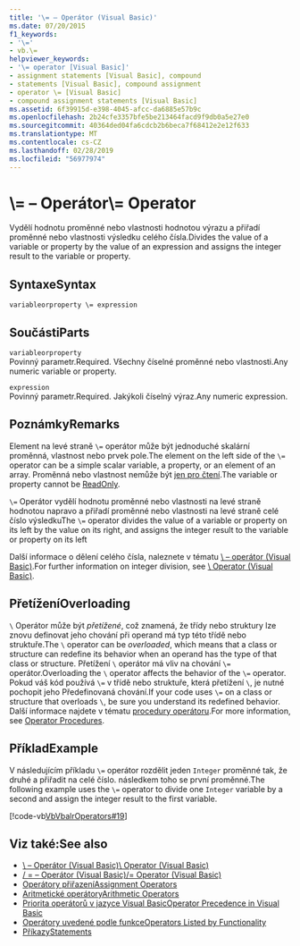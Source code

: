 ```yaml
---
title: '\= – Operátor (Visual Basic)'
ms.date: 07/20/2015
f1_keywords:
- '\='
- vb.\=
helpviewer_keywords:
- '\= operator [Visual Basic]'
- assignment statements [Visual Basic], compound
- statements [Visual Basic], compound assignment
- operator \= [Visual Basic]
- compound assignment statements [Visual Basic]
ms.assetid: 6f39915d-e398-4045-afcc-da6885e57b9c
ms.openlocfilehash: 2b24cfe3357bfe5be213464facd9f9db0a5e27e0
ms.sourcegitcommit: 40364ded04fa6cdcb2b6beca7f68412e2e12f633
ms.translationtype: MT
ms.contentlocale: cs-CZ
ms.lasthandoff: 02/28/2019
ms.locfileid: "56977974"
---
```

# <a name="-operator"></a><span data-ttu-id="cdd31-102">\\= – Operátor</span><span class="sxs-lookup"><span data-stu-id="cdd31-102">\\= Operator</span></span>
<span data-ttu-id="cdd31-103">Vydělí hodnotu proměnné nebo vlastnosti hodnotou výrazu a přiřadí proměnné nebo vlastnosti výsledku celého čísla.</span><span class="sxs-lookup"><span data-stu-id="cdd31-103">Divides the value of a variable or property by the value of an expression and assigns the integer result to the variable or property.</span></span>  
  
## <a name="syntax"></a><span data-ttu-id="cdd31-104">Syntaxe</span><span class="sxs-lookup"><span data-stu-id="cdd31-104">Syntax</span></span>  
  
```  
variableorproperty \= expression  
```  
  
## <a name="parts"></a><span data-ttu-id="cdd31-105">Součásti</span><span class="sxs-lookup"><span data-stu-id="cdd31-105">Parts</span></span>  
 `variableorproperty`  
 <span data-ttu-id="cdd31-106">Povinný parametr.</span><span class="sxs-lookup"><span data-stu-id="cdd31-106">Required.</span></span> <span data-ttu-id="cdd31-107">Všechny číselné proměnné nebo vlastnosti.</span><span class="sxs-lookup"><span data-stu-id="cdd31-107">Any numeric variable or property.</span></span>  
  
 `expression`  
 <span data-ttu-id="cdd31-108">Povinný parametr.</span><span class="sxs-lookup"><span data-stu-id="cdd31-108">Required.</span></span> <span data-ttu-id="cdd31-109">Jakýkoli číselný výraz.</span><span class="sxs-lookup"><span data-stu-id="cdd31-109">Any numeric expression.</span></span>  
  
## <a name="remarks"></a><span data-ttu-id="cdd31-110">Poznámky</span><span class="sxs-lookup"><span data-stu-id="cdd31-110">Remarks</span></span>  
 <span data-ttu-id="cdd31-111">Element na levé straně `\=` operátor může být jednoduché skalární proměnná, vlastnost nebo prvek pole.</span><span class="sxs-lookup"><span data-stu-id="cdd31-111">The element on the left side of the `\=` operator can be a simple scalar variable, a property, or an element of an array.</span></span> <span data-ttu-id="cdd31-112">Proměnná nebo vlastnost nemůže být [jen pro čtení](../../../visual-basic/language-reference/modifiers/readonly.md).</span><span class="sxs-lookup"><span data-stu-id="cdd31-112">The variable or property cannot be [ReadOnly](../../../visual-basic/language-reference/modifiers/readonly.md).</span></span>  
  
 <span data-ttu-id="cdd31-113">`\=` Operátor vydělí hodnotu proměnné nebo vlastnosti na levé straně hodnotou napravo a přiřadí proměnné nebo vlastnosti na levé straně celé číslo výsledku</span><span class="sxs-lookup"><span data-stu-id="cdd31-113">The `\=` operator divides the value of a variable or property on its left by the value on its right, and assigns the integer result to the variable or property on its left</span></span>  
  
 <span data-ttu-id="cdd31-114">Další informace o dělení celého čísla, naleznete v tématu [\ – operátor (Visual Basic)](../../../visual-basic/language-reference/operators/integer-division-operator.md).</span><span class="sxs-lookup"><span data-stu-id="cdd31-114">For further information on integer division, see [\ Operator (Visual Basic)](../../../visual-basic/language-reference/operators/integer-division-operator.md).</span></span>  
  
## <a name="overloading"></a><span data-ttu-id="cdd31-115">Přetížení</span><span class="sxs-lookup"><span data-stu-id="cdd31-115">Overloading</span></span>  
 <span data-ttu-id="cdd31-116">`\` Operátor může být *přetížené*, což znamená, že třídy nebo struktury lze znovu definovat jeho chování při operand má typ této třídě nebo struktuře.</span><span class="sxs-lookup"><span data-stu-id="cdd31-116">The `\` operator can be *overloaded*, which means that a class or structure can redefine its behavior when an operand has the type of that class or structure.</span></span> <span data-ttu-id="cdd31-117">Přetížení `\` operátor má vliv na chování `\=` operátor.</span><span class="sxs-lookup"><span data-stu-id="cdd31-117">Overloading the `\` operator affects the behavior of the `\=` operator.</span></span> <span data-ttu-id="cdd31-118">Pokud váš kód používá `\=` v třídě nebo struktuře, která přetížení `\`, je nutné pochopit jeho Předefinovaná chování.</span><span class="sxs-lookup"><span data-stu-id="cdd31-118">If your code uses `\=` on a class or structure that overloads `\`, be sure you understand its redefined behavior.</span></span> <span data-ttu-id="cdd31-119">Další informace najdete v tématu [procedury operátoru](../../../visual-basic/programming-guide/language-features/procedures/operator-procedures.md).</span><span class="sxs-lookup"><span data-stu-id="cdd31-119">For more information, see [Operator Procedures](../../../visual-basic/programming-guide/language-features/procedures/operator-procedures.md).</span></span>  
  
## <a name="example"></a><span data-ttu-id="cdd31-120">Příklad</span><span class="sxs-lookup"><span data-stu-id="cdd31-120">Example</span></span>  
 <span data-ttu-id="cdd31-121">V následujícím příkladu `\=` operátor rozdělit jeden `Integer` proměnné tak, že druhé a přiřadit na celé číslo. následkem toho se první proměnné.</span><span class="sxs-lookup"><span data-stu-id="cdd31-121">The following example uses the `\=` operator to divide one `Integer` variable by a second and assign the integer result to the first variable.</span></span>  
  
 [!code-vb[VbVbalrOperators#19](~/samples/snippets/visualbasic/VS_Snippets_VBCSharp/VbVbalrOperators/VB/Class1.vb#19)]  
  
## <a name="see-also"></a><span data-ttu-id="cdd31-122">Viz také:</span><span class="sxs-lookup"><span data-stu-id="cdd31-122">See also</span></span>
- [<span data-ttu-id="cdd31-123">\ – Operátor (Visual Basic)</span><span class="sxs-lookup"><span data-stu-id="cdd31-123">\ Operator (Visual Basic)</span></span>](../../../visual-basic/language-reference/operators/integer-division-operator.md)
- [<span data-ttu-id="cdd31-124">/ = – Operátor (Visual Basic)</span><span class="sxs-lookup"><span data-stu-id="cdd31-124">/= Operator (Visual Basic)</span></span>](../../../visual-basic/language-reference/operators/floating-point-division-assignment-operator.md)
- [<span data-ttu-id="cdd31-125">Operátory přiřazení</span><span class="sxs-lookup"><span data-stu-id="cdd31-125">Assignment Operators</span></span>](../../../visual-basic/language-reference/operators/assignment-operators.md)
- [<span data-ttu-id="cdd31-126">Aritmetické operátory</span><span class="sxs-lookup"><span data-stu-id="cdd31-126">Arithmetic Operators</span></span>](../../../visual-basic/language-reference/operators/arithmetic-operators.md)
- [<span data-ttu-id="cdd31-127">Priorita operátorů v jazyce Visual Basic</span><span class="sxs-lookup"><span data-stu-id="cdd31-127">Operator Precedence in Visual Basic</span></span>](../../../visual-basic/language-reference/operators/operator-precedence.md)
- [<span data-ttu-id="cdd31-128">Operátory uvedené podle funkce</span><span class="sxs-lookup"><span data-stu-id="cdd31-128">Operators Listed by Functionality</span></span>](../../../visual-basic/language-reference/operators/operators-listed-by-functionality.md)
- [<span data-ttu-id="cdd31-129">Příkazy</span><span class="sxs-lookup"><span data-stu-id="cdd31-129">Statements</span></span>](../../../visual-basic/programming-guide/language-features/statements.md)
